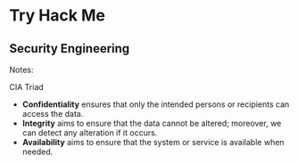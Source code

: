 # Try Hack Me

## Security Engineering

Notes:

CIA Triad 
- **Confidentiality** ensures that only the intended persons or recipients can access the data.
- **Integrity** aims to ensure that the data cannot be altered; moreover, we can detect any alteration if it occurs. 
- **Availability** aims to ensure that the system or service is available when needed.
